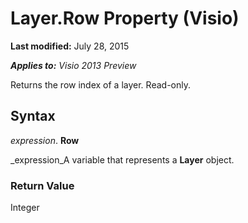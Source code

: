 
# Layer.Row Property (Visio)

 **Last modified:** July 28, 2015

 _**Applies to:** Visio 2013 Preview_

Returns the row index of a layer. Read-only.


## Syntax

 _expression_. **Row**

 _expression_A variable that represents a  **Layer** object.


### Return Value

Integer

